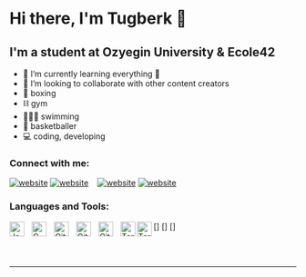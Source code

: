 # Hi there, I'm Tugberk 👋 


## I'm a student at Ozyegin University & Ecole42

- 🌱 I’m currently learning everything 🤣
- 👯 I’m looking to collaborate with other content creators
- 🥊 boxing
- ⛓ gym
- 🏊🏼‍♂️ swimming
- 🏀 basketballer
- 💻 coding, developing

### Connect with me:

[![website](./img/twitter-light.svg)](https://mobile.twitter.com/ciltugberk#gh-light-mode-only)
[![website](./img/twitter-dark.svg)](https://mobile.twitter.com/ciltugberk#gh-dark-mode-only)
&nbsp;&nbsp;
[![website](./img/linkedin-light.svg)](https://tr.linkedin.com/in/mehmet-tuğberk-çil-06b299200#gh-light-mode-only)
[![website](./img/linkedin-dark.svg)](https://tr.linkedin.com/in/mehmet-tuğberk-çil-06b299200#gh-dark-mode-only)
&nbsp;&nbsp;

### Languages and Tools:

[<img align="left" alt="Java" width="26px" src="https://cdn.jsdelivr.net/gh/devicons/devicon/icons/java/java-original.svg" style="padding-right:10px;" />]
[<img align="left" alt="C" width="26px" src="https://cdn.jsdelivr.net/gh/devicons/devicon/icons/c/c-original.svg" style="padding-right:10px;" />]
[<img align="left" alt="Git" width="26px" src="https://cdn.jsdelivr.net/gh/devicons/devicon/icons/git/git-original.svg" style="padding-right:10px;" />]
[<img align="left" alt="GitHub" width="26px" src="https://user-images.githubusercontent.com/3369400/139447912-e0f43f33-6d9f-45f8-be46-2df5bbc91289.png" style="padding-right:10px;" />](#gh-dark-mode-only)
[<img align="left" alt="GitHub" width="26px" src="https://user-images.githubusercontent.com/3369400/139448065-39a229ba-4b06-434b-bc67-616e2ed80c8f.png" style="padding-right:10px;" />](#gh-light-mode-only)
[<img align="left" alt="Terminal" width="26px" src="./img/terminal-light.svg" />](#gh-light-mode-only)
[<img align="left" alt="Terminal" width="26px" src="./img/terminal-dark.svg" />](#gh-dark-mode-only)

<br />
<br />

---
